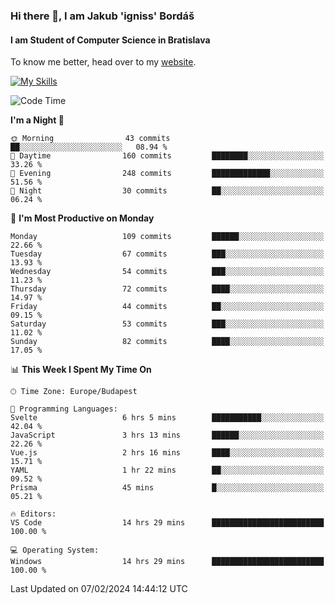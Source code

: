 ### Hi there 👋, I am Jakub 'igniss' Bordáš

#### I am Student of Computer Science in Bratislava
To know me better, head over to my [website](https://bordas.sk).

[![My Skills](https://skillicons.dev/icons?i=js,html,css,figma,svelte,java,kotlin,python,postgresql,typescript,nest,nodejs)](https://bordas.sk)


<!--START_SECTION:waka-->
![Code Time](http://img.shields.io/badge/Code%20Time-1%2C399%20hrs%2018%20mins-blue)

**I'm a Night 🦉** 

```text
🌞 Morning                43 commits          ██░░░░░░░░░░░░░░░░░░░░░░░   08.94 % 
🌆 Daytime                160 commits         ████████░░░░░░░░░░░░░░░░░   33.26 % 
🌃 Evening                248 commits         █████████████░░░░░░░░░░░░   51.56 % 
🌙 Night                  30 commits          ██░░░░░░░░░░░░░░░░░░░░░░░   06.24 % 
```
📅 **I'm Most Productive on Monday** 

```text
Monday                   109 commits         ██████░░░░░░░░░░░░░░░░░░░   22.66 % 
Tuesday                  67 commits          ███░░░░░░░░░░░░░░░░░░░░░░   13.93 % 
Wednesday                54 commits          ███░░░░░░░░░░░░░░░░░░░░░░   11.23 % 
Thursday                 72 commits          ████░░░░░░░░░░░░░░░░░░░░░   14.97 % 
Friday                   44 commits          ██░░░░░░░░░░░░░░░░░░░░░░░   09.15 % 
Saturday                 53 commits          ███░░░░░░░░░░░░░░░░░░░░░░   11.02 % 
Sunday                   82 commits          ████░░░░░░░░░░░░░░░░░░░░░   17.05 % 
```


📊 **This Week I Spent My Time On** 

```text
🕑︎ Time Zone: Europe/Budapest

💬 Programming Languages: 
Svelte                   6 hrs 5 mins        ███████████░░░░░░░░░░░░░░   42.04 % 
JavaScript               3 hrs 13 mins       ██████░░░░░░░░░░░░░░░░░░░   22.26 % 
Vue.js                   2 hrs 16 mins       ████░░░░░░░░░░░░░░░░░░░░░   15.71 % 
YAML                     1 hr 22 mins        ██░░░░░░░░░░░░░░░░░░░░░░░   09.52 % 
Prisma                   45 mins             █░░░░░░░░░░░░░░░░░░░░░░░░   05.21 % 

🔥 Editors: 
VS Code                  14 hrs 29 mins      █████████████████████████   100.00 % 

💻 Operating System: 
Windows                  14 hrs 29 mins      █████████████████████████   100.00 % 
```


 Last Updated on 07/02/2024 14:44:12 UTC
<!--END_SECTION:waka-->
